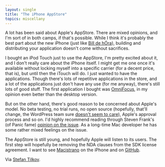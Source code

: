 ```yaml
---
layout: single
title: "The iPhone AppStore"
topics: miscellany
---
```

A lot has been said about Apple's AppStore. There are mixed opinions, and I'm sort of in both camps, if that's possible. While I think it's probably the best part about the new iPhone (just like [Bill de h&Oacute;ra](http://www.dehora.net/journal/2008/07/16/link-up/)), building and distributing your application doesn't come without sacrifices.

I bought an iPod Touch just to use the AppStore, I'm pretty excited about it, and I don't really care about the iPhone itself. I might get me one once it's available without locking myself into a specific carrier (for a decent price, that is), but until then the iTouch will do. I just wanted to have the applications. Though there's lots of repetitive applications in the store, and a lot of the applications just don't have any use (for me anyway), there's still lots of good stuff. The first application I bought was [OmniFocus](http://www.omnigroup.com/applications/OmniFocus/iphone/), in my opinion even better than the desktop version.

But on the other hand, there's good reason to be concerned about Apple's model. No beta testing, no trial runs, no open source (hopefully, that'll change, the WordPress team sure [doesn't seem to care](http://iphone.wordpress.org/)), Apple's approval process and so on. I'd highly recommend reading through Steven Frank's (of Panic fame) [opinion on the issue](http://stevenf.com/archive/on-the-app-store.php). As a long-time Mac developer he has some rather mixed feelings on the issue.

The AppStore is still young, and hopefully Apple will listen to its users. The first step will hopefully be removing the NDA clauses from the SDK license agreement. I want to see [Macistrano](http://github.com/mattmatt/macistrano/tree/master) on the iPhone and on [GitHub](http://github.com/).

Via [Stefan Tilkov](http://www.innoq.com/blog/st/2008/07/iphone_appstore.html).